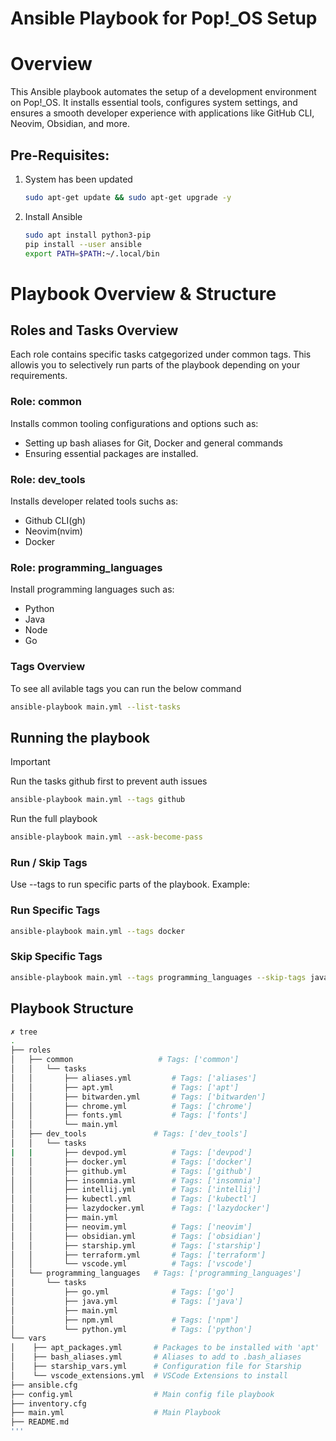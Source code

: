 # Ansible Playbook for Pop!_OS Setup

# Overview

This Ansible playbook automates the setup of a development environment on Pop!_OS. It installs essential tools, configures system settings, and ensures a smooth developer experience with applications like GitHub CLI, Neovim, Obsidian, and more.


## Pre-Requisites:

1. System has been updated
    ```sh
    sudo apt-get update && sudo apt-get upgrade -y
    ```
2. Install Ansible
    ```sh
    sudo apt install python3-pip
    pip install --user ansible
    export PATH=$PATH:~/.local/bin
    ```


# Playbook Overview & Structure

## Roles and Tasks Overview

Each role contains specific tasks catgegorized under common tags. This allowis you to selectively run parts of the playbook depending on your requirements.

### Role: common
Installs common tooling configurations and options such as:
- Setting up bash aliases for Git, Docker and general commands
- Ensuring essential packages are installed.

### Role: dev_tools
Installs developer related tools suchs as:
- Github CLI(gh)
- Neovim(nvim)
- Docker

### Role: programming_languages
Install programming languages such as:
- Python
- Java
- Node
- Go

### Tags Overview

To see all avilable tags you can run the below command
```sh
ansible-playbook main.yml --list-tasks
```

## Running the playbook

>[!IMPORTANT]
> Run the tasks github first to prevent auth issues
>
```bash
ansible-playbook main.yml --tags github
```
Run the full playbook

```bash
ansible-playbook main.yml --ask-become-pass
```

### Run / Skip Tags
Use --tags <tagname> to run specific parts of the playbook. Example:

### Run Specific Tags
```sh
ansible-playbook main.yml --tags docker
```

### Skip Specific Tags

```sh
ansible-playbook main.yml --tags programming_languages --skip-tags java
```


## Playbook Structure

```sh
✗ tree
.
├── roles
│   ├── common                   # Tags: ['common']
│   │   └── tasks
│   │       ├── aliases.yml         # Tags: ['aliases']
│   │       ├── apt.yml             # Tags: ['apt']
│   │       ├── bitwarden.yml       # Tags: ['bitwarden']
│   │       ├── chrome.yml          # Tags: ['chrome']
│   │       ├── fonts.yml           # Tags: ['fonts']
│   │       └── main.yml
│   ├── dev_tools               # Tags: ['dev_tools']
│   │   └── tasks
|   |       ├── devpod.yml          # Tags: ['devpod'] 
│   │       ├── docker.yml          # Tags: ['docker']
│   │       ├── github.yml          # Tags: ['github']
│   │       ├── insomnia.yml        # Tags: ['insomnia']
│   │       ├── intellij.yml        # Tags: ['intellij']
│   │       ├── kubectl.yml         # Tags: ['kubectl']
│   │       ├── lazydocker.yml      # Tags: ['lazydocker']
│   │       ├── main.yml            
│   │       ├── neovim.yml          # Tags: ['neovim']
│   │       ├── obsidian.yml        # Tags: ['obsidian']
│   │       ├── starship.yml        # Tags: ['starship']
│   │       ├── terraform.yml       # Tags: ['terraform']
│   │       └── vscode.yml          # Tags: ['vscode']
│   └── programming_languages   # Tags: ['programming_languages']
│       └── tasks
│           ├── go.yml              # Tags: ['go']
│           ├── java.yml            # Tags: ['java']
│           ├── main.yml            
│           ├── npm.yml             # Tags: ['npm']
│           └── python.yml          # Tags: ['python']
└── vars
│    ├── apt_packages.yml       # Packages to be installed with 'apt'
│    ├── bash_aliases.yml       # Aliases to add to .bash_aliases
│    ├── starship_vars.yml      # Configuration file for Starship
│    └── vscode_extensions.yml  # VSCode Extensions to install
├── ansible.cfg
├── config.yml                  # Main config file playbook
├── inventory.cfg
├── main.yml                    # Main Playbook
├── README.md
'''


